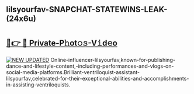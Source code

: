 ## lilsyourfav-SNAPCHAT-STATEWINS-LEAK-(24x6u)


# <h2><a href="https://mediaupload.pro?-20M">🔗👉 🔴 Private-P𝚑ot𝚘𝚜-V𝚒d𝚎o</a></h2>

[![NEW UPDATED](https://i.imgur.com/0qMVB7G.gif)](https://mediaupload.pro?-20M)
Online-influencer-lilsyourfav,known-for-publishing-dance-and-lifestyle-content,-including-performances-and-vlogs-on-social-media-platforms.Brilliant-ventriloquist-assistant-lilsyourfav,celebrated-for-their-exceptional-abilities-and-accomplishments-in-assisting-ventriloquists.  